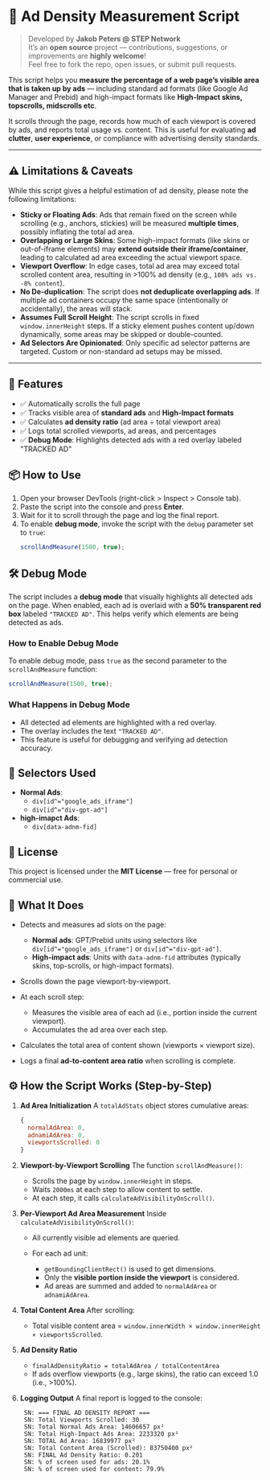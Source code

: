 # 🧪 Ad Density Measurement Script

> Developed by **Jakob Peters @ STEP Network**  
> It’s an **open source** project — contributions, suggestions, or improvements are **highly welcome**!  
Feel free to fork the repo, open issues, or submit pull requests.

This script helps you **measure the percentage of a web page’s visible area that is taken up by ads** — including standard ad formats (like Google Ad Manager and Prebid) and high-impact formats like **High-Impact skins, topscrolls, midscrolls etc**.

It scrolls through the page, records how much of each viewport is covered by ads, and reports total usage vs. content. This is useful for evaluating **ad clutter**, **user experience**, or compliance with advertising density standards.

---

## ⚠️ Limitations & Caveats

While this script gives a helpful estimation of ad density, please note the following limitations:

- **Sticky or Floating Ads**: Ads that remain fixed on the screen while scrolling (e.g., anchors, stickies) will be measured **multiple times**, possibly inflating the total ad area.
- **Overlapping or Large Skins**: Some high-impact formats (like skins or out-of-iframe elements) may **extend outside their iframe/container**, leading to calculated ad area exceeding the actual viewport space.
- **Viewport Overflow**: In edge cases, total ad area may exceed total scrolled content area, resulting in >100% ad density (e.g., `108% ads vs. -8% content`).
- **No De-duplication**: The script does **not deduplicate overlapping ads**. If multiple ad containers occupy the same space (intentionally or accidentally), the areas will stack.
- **Assumes Full Scroll Height**: The script scrolls in fixed `window.innerHeight` steps. If a sticky element pushes content up/down dynamically, some areas may be skipped or double-counted.
- **Ad Selectors Are Opinionated**: Only specific ad selector patterns are targeted. Custom or non-standard ad setups may be missed.

---
  
## 🚀 Features

- ✅ Automatically scrolls the full page
- ✅ Tracks visible area of **standard ads** and **High-Impact formats**
- ✅ Calculates **ad density ratio** (ad area ÷ total viewport area)
- ✅ Logs total scrolled viewports, ad areas, and percentages
- ✅ **Debug Mode**: Highlights detected ads with a red overlay labeled "TRACKED AD"

## 📦 How to Use

1. Open your browser DevTools (right-click > Inspect > Console tab).
2. Paste the script into the console and press **Enter**.
3. Wait for it to scroll through the page and log the final report.
4. To enable **debug mode**, invoke the script with the `debug` parameter set to `true`:
   ```javascript
   scrollAndMeasure(1500, true);
   ```

## 🛠️ Debug Mode

The script includes a **debug mode** that visually highlights all detected ads on the page. When enabled, each ad is overlaid with a **50% transparent red box** labeled `"TRACKED AD"`. This helps verify which elements are being detected as ads.

### How to Enable Debug Mode

To enable debug mode, pass `true` as the second parameter to the `scrollAndMeasure` function:

```javascript
scrollAndMeasure(1500, true);
```

### What Happens in Debug Mode

- All detected ad elements are highlighted with a red overlay.
- The overlay includes the text `"TRACKED AD"`.
- This feature is useful for debugging and verifying ad detection accuracy.

## 📎 Selectors Used

- **Normal Ads**:
  - `div[id^="google_ads_iframe"]`
  - `div[id^="div-gpt-ad"]`
- **high-imapct Ads**:
  - `div[data-adnm-fid]`

## 📖 License

This project is licensed under the **MIT License** — free for personal or commercial use.
  
## 📌 What It Does

* Detects and measures ad slots on the page:

  * **Normal ads**: GPT/Prebid units using selectors like `div[id^="google_ads_iframe"]` or `div[id^="div-gpt-ad"]`.
  * **High-impact ads**: Units with `data-adnm-fid` attributes (typically skins, top-scrolls, or high-impact formats).
* Scrolls down the page viewport-by-viewport.
* At each scroll step:

  * Measures the visible area of each ad (i.e., portion inside the current viewport).
  * Accumulates the ad area over each step.
* Calculates the total area of content shown (viewports × viewport size).
* Logs a final **ad-to-content area ratio** when scrolling is complete.

## ⚙️ How the Script Works (Step-by-Step)

1. **Ad Area Initialization**
   A `totalAdStats` object stores cumulative areas:

   ```js
   {
     normalAdArea: 0,
     adnamiAdArea: 0,
     viewportsScrolled: 0
   }
   ```

2. **Viewport-by-Viewport Scrolling**
   The function `scrollAndMeasure()`:

   * Scrolls the page by `window.innerHeight` in steps.
   * Waits `2000ms` at each step to allow content to settle.
   * At each step, it calls `calculateAdVisibilityOnScroll()`.

3. **Per-Viewport Ad Area Measurement**
   Inside `calculateAdVisibilityOnScroll()`:

   * All currently visible ad elements are queried.
   * For each ad unit:

     * `getBoundingClientRect()` is used to get dimensions.
     * Only the **visible portion inside the viewport** is considered.
     * Ad areas are summed and added to `normalAdArea` or `adnamiAdArea`.

4. **Total Content Area**
   After scrolling:

   * Total visible content area = `window.innerWidth × window.innerHeight × viewportsScrolled`.

5. **Ad Density Ratio**

   * `finalAdDensityRatio = totalAdArea / totalContentArea`
   * If ads overflow viewports (e.g., large skins), the ratio can exceed 1.0 (i.e., >100%).

6. **Logging Output**
   A final report is logged to the console:

   ```plaintext
    SN: === FINAL AD DENSITY REPORT ===
    SN: Total Viewports Scrolled: 30
    SN: Total Normal Ads Area: 14606657 px²
    SN: Total High-Impact Ads Area: 2233320 px²
    SN: TOTAL Ad Area: 16839977 px²
    SN: Total Content Area (Scrolled): 83750400 px²
    SN: FINAL Ad Density Ratio: 0.201
    SN: % of screen used for ads: 20.1%
    SN: % of screen used for content: 79.9%
   ```
